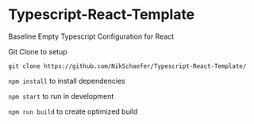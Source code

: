 # Typescript-React-Template
Baseline Empty Typescript Configuration for React


Git Clone to setup

```git clone https://github.com/NikSchaefer/Typescript-React-Template/```

```npm install``` to install dependencies

```npm start``` to run in development

```npm run build``` to create optimized build
